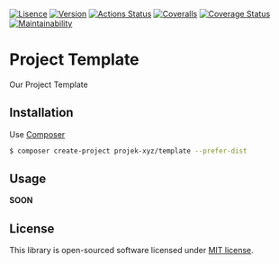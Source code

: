 [![Lisence](https://img.shields.io/packagist/l/projek-xyz/template?style=flat-square)](https://github.com/projek-xyz/template/blob/master/LICENSE)
[![Version](https://img.shields.io/packagist/v/projek-xyz/template?style=flat-square)](https://packagist.org/packages/projek-xyz/template)
[![Actions Status](https://img.shields.io/github/workflow/status/projek-xyz/template/Tests/master?style=flat-square)](https://github.com/projek-xyz/template/actions)
[![Coveralls](https://img.shields.io/coveralls/github/projek-xyz/template/master?style=flat-square)](https://coveralls.io/github/projek-xyz/template)
[![Coverage Status](https://img.shields.io/codeclimate/coverage/projek-xyz/template?style=flat-square)](https://codeclimate.com/github/projek-xyz/template)
[![Maintainability](https://img.shields.io/codeclimate/coverage-letter/projek-xyz/template?label=maintainability&style=flat-square)](https://codeclimate.com/github/projek-xyz/template/maintainability)

# Project Template

Our Project Template

## Installation

Use [Composer](https://getcomposer.org/)

```bash
$ composer create-project projek-xyz/template --prefer-dist
```

## Usage

__SOON__

## License

This library is open-sourced software licensed under [MIT license](LICENSE).
